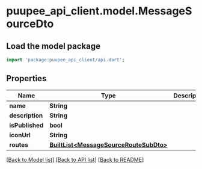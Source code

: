 # puupee_api_client.model.MessageSourceDto

## Load the model package
```dart
import 'package:puupee_api_client/api.dart';
```

## Properties
Name | Type | Description | Notes
------------ | ------------- | ------------- | -------------
**name** | **String** |  | [optional] 
**description** | **String** |  | [optional] 
**isPublished** | **bool** |  | [optional] 
**iconUrl** | **String** |  | [optional] 
**routes** | [**BuiltList&lt;MessageSourceRouteSubDto&gt;**](MessageSourceRouteSubDto.md) |  | [optional] 

[[Back to Model list]](../README.md#documentation-for-models) [[Back to API list]](../README.md#documentation-for-api-endpoints) [[Back to README]](../README.md)


